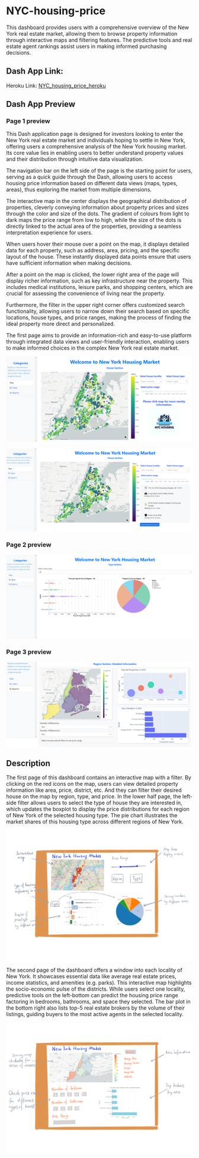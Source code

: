 # NYC-housing-price

This dashboard provides users with a comprehensive overview of the New York real estate market, allowing them to browse property information through interactive maps and filtering features. The predictive tools and real estate agent rankings assist users in making informed purchasing decisions.

## Dash App Link:

Heroku Link: [NYC_housing_price_heroku](https://nyc-b429e9209531.herokuapp.com/)

## Dash App Preview

### Page 1 preview

This Dash application page is designed for investors looking to enter the New York real estate market and individuals hoping to settle in New York, offering users a comprehensive analysis of the New York housing market. Its core value lies in enabling users to better understand property values and their distribution through intuitive data visualization.

The navigation bar on the left side of the page is the starting point for users, serving as a quick guide through the Dash, allowing users to access housing price information based on different data views (maps, types, areas), thus exploring the market from multiple dimensions.

The interactive map in the center displays the geographical distribution of properties, cleverly conveying information about property prices and sizes through the color and size of the dots. The gradient of colours from light to dark maps the price range from low to high, while the size of the dots is directly linked to the actual area of the properties, providing a seamless interpretation experience for users.

When users hover their mouse over a point on the map, it displays detailed data for each property, such as address, area, pricing, and the specific layout of the house. These instantly displayed data points ensure that users have sufficient information when making decisions.

After a point on the map is clicked, the lower right area of the page will display richer information, such as key infrastructure near the property. This includes medical institutions, leisure parks, and shopping centers, which are crucial for assessing the convenience of living near the property.

Furthermore, the filter in the upper right corner offers customized search functionality, allowing users to narrow down their search based on specific locations, house types, and price ranges, making the process of finding the ideal property more direct and personalized.

The first page aims to provide an information-rich and easy-to-use platform through integrated data views and user-friendly interaction, enabling users to make informed choices in the complex New York real estate market.

![NYC sketch 1](https://github.com/erinkhc/NYC-housing-price/blob/main/page_1_0.png)

![NYC sketch 1](https://github.com/erinkhc/NYC-housing-price/blob/main/page_1_1.png)

### Page 2 preview

![NYC sketch 1](https://github.com/erinkhc/NYC-housing-price/blob/main/page_2.png)

### Page 3 preview

![NYC sketch 1](https://github.com/erinkhc/NYC-housing-price/blob/main/page_3.png)

## Description

The first page of this dashboard contains an interactive map with a filter. By clicking on the red icons on the map, users can view detailed property information like area, price, district, etc. And they can filter their desired house on the map by region, type, and price. In the lower half page, the left-side filter allows users to select the type of house they are interested in, which updates the boxplot to display the price distributions for each region of New York of the selected housing type. The pie chart illustrates the market shares of this housing type across different regions of New York.

![NYC sketch 1](https://github.com/erinkhc/NYC-housing-price/blob/main/sketch1.png)

The second page of the dashboard offers a window into each locality of New York. It showcases essential data like average real estate prices, income statistics, and amenities (e.g. parks). This interactive map highlights the socio-economic pulse of the districts. While users select one locality, predictive tools on the left-bottom can predict the housing price range factoring in bedrooms, bathrooms, and space they selected. The bar plot in the bottom right also lists top-5 real estate brokers by the volume of their listings, guiding buyers to the most active agents in the selected locality. 

![NYC sketch 2](https://github.com/erinkhc/NYC-housing-price/blob/main/sketch2.png)

